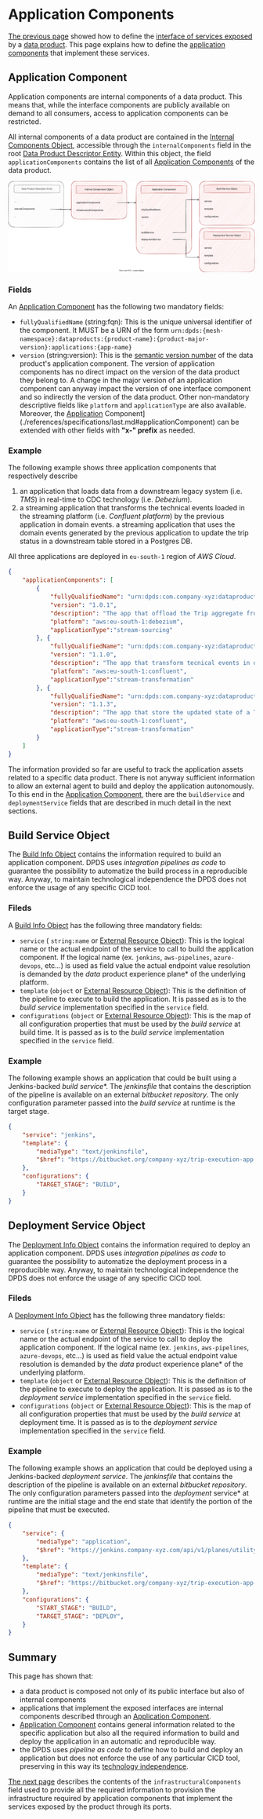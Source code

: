 # Application Components

[The previous page](./interface.md) showed how to define the [interface of services exposed](../concepts/README.md#interface-components) by a [data product](../concepts/README.md#data-product). This page explains how to define the [application components](../concepts/README.md#application-components) that implement these services.

## Application Component
Application components are internal components of a data product. This means that, while the interface components are publicly available on demand to all consumers, access to application components can be restricted. 

All internal components of a data product are contained in the [Internal Components Object](../references/specifications/last.md#internalComponentsObject), accessible through the `internalComponents` field in the root [Data Product Descriptor Entity](../references/specifications/last.md#data-product-descriptor-entity). Within this object, the field `applicationComponents` contains the list of all [Application Components](../references/specifications/last.md#applicationComponent) of the data product.

![open-data-mesh descriptor components](../images/dpds-application-components.svg)

### Fields
An [Application Component](./references/specifications/last.md#applicationComponent) has the following two mandatory fields:

- `fullyQualifiedName` (string:fqn): This is the unique universal identifier of the component. It MUST be a URN of the form `urn:dpds:{mesh-namespace}:dataproducts:{product-name}:{product-major-version}:applications:{app-name}`
- `version` (string:version): This is the <a href="https://semver.org/spec/v2.0.0.html" target="_blank">semantic version number</a> of the data product's application component. The version of application components has no direct impact on the version of the data product they belong to. A change in the major version of an application component can anyway impact the version of one interface component and so indirectly the version of the data product.
Other non-mandatory descriptive fields like `platform` and `applicationType` are also available. Moreover, the [Application](./references/specifications/last.md#applicationComponent) Component](./references/specifications/last.md#applicationComponent) can be extended with other fields with **"x-" prefix** as needed.

### Example
The following example shows three application components that respectively describe 
1. an application that loads data from a downstream legacy system (i.e. *TMS*)  in real-time to CDC technology (i.e. *Debezium*).
1. a streaming application that transforms the technical events loaded in the streaming platform (i.e. *Confluent platform*) by the previous application in domain events.
a streaming application that uses the domain events generated by the previous application to update the trip status in a downstream table stored in a Postgres DB.

All three applications are deployed in `eu-south-1` region of *AWS Cloud*.

```json
{
    "applicationComponents": [
        {
            "fullyQualifiedName": "urn:dpds:com.company-xyz:dataproducts:tripExecution:1:applications:cdcIngestion",
            "version": "1.0.1",
            "description": "The app that offload the Trip aggregate from  TMS using CDC",
            "platform": "aws:eu-south-1:debezium",
            "applicationType":"stream-sourcing"
        }, {
            "fullyQualifiedName": "urn:dpds:com.company-xyz:dataproducts:tripExecution:1:applications:eventProcessor",
            "version": "1.1.0",
            "description": "The app that transform tecnical events in domain events",
            "platform": "aws:eu-south-1:confluent",
            "applicationType":"stream-transformation"
        }, {
            "fullyQualifiedName": "urn:dpds:com.company-xyz:dataproducts:tripExecution:1:applications:dbSinkConnector",
            "version": "1.1.3",
            "description": "The app that store the updated state of a Trip in the target postgres db",
            "platform": "aws:eu-south-1:confluent",
            "applicationType":"stream-transformation"
        }
    ]
}
```

The information provided so far are useful to track the application assets related to a specific data product. There is not anyway sufficient information to allow an external agent to build and deploy the application autonomously. To this end in the [Application Component](./references/specifications/last.md#applicationComponent), there are the `buildService` and `deploymentService` fields that are described in much detail in the next sections.

## Build Service Object

The [Build Info Object](todo) contains the information required to build an application component. DPDS uses *integration pipelines as code* to guarantee the possibility to automatize the build process in a reproducible way. Anyway, to maintain technological independence the DPDS does not enforce the usage of any specific CICD tool.

### Fileds
A [Build Info Object](todo) has the following three mandatory fields:

- `service` ( `string:name` or [External Resource Object](#externalResourceObject)): This is the logical name or the actual endpoint of the service to call to build the application component. If the logical name (ex. `jenkins`, `aws-pipelines`, `azure-devops`, etc...) is used as field value the actual endpoint value resolution is demanded by the _data_ product experience plane* of the underlying platform.
- `template` (`object` or [External Resource Object](#externalResourceObject)):  This is the definition of the pipeline to execute to build the application. It is passed as is to the *build service* implementation specified in the `service` field.
- `configurations` (`object` or [External Resource Object](#externalResourceObject)): This is the map of all configuration properties that must be used by the *build service* at build time. It is passed as is to the *build service* implementation specified in the `service` field.

### Example
The following example shows an application that could be built using a Jenkins-backed _build service_*. The *jenkinsfile* that contains the description of the pipeline is available on an external *bitbucket repository*. The only configuration parameter passed into the *build service* at runtime is the target stage.

```json
{
    "service": "jenkins",
    "template": {
        "mediaType": "text/jenkinsfile",
        "$href": "https://bitbucket.org/company-xyz/trip-execution-app-sourcing/src/master/jenkinsfile"
    },
    "configurations": {
        "TARGET_STAGE": "BUILD",
    }
}
```

## Deployment Service Object
The [Deployment Info Object](todo) contains the information required to deploy an application component. DPDS uses *integration pipelines as code* to guarantee the possibility to automatize the deployment process in a reproducible way. Anyway, to maintain technological independence the DPDS does not enforce the usage of any specific CICD tool.

### Fileds
A [Deployment Info Object](todo) has the following three mandatory fields:

- `service` ( `string:name` or [External Resource Object](#externalResourceObject)): This is the logical name or the actual endpoint of the service to call to deploy the application component. If the logical name (ex. `jenkins`, `aws-pipelines`, `azure-devops`, etc...) is used as field value the actual endpoint value resolution is demanded by the _data_ product experience plane* of the underlying platform.
- `template` (`object` or [External Resource Object](#externalResourceObject)):  This is the definition of the pipeline to execute to deploy the application. It is passed as is to the *deployment service* implementation specified in the `service` field.
- `configurations` (`object` or [External Resource Object](#externalResourceObject)): This is the map of all configuration properties that must be used by the *build service* at deployment time. It is passed as is to the *deployment service* implementation specified in the `service` field.

### Example
The following example shows an application that could be deployed using a Jenkins-backed *deployment service*. The *jenkinsfile* that contains the description of the pipeline is available on an external *bitbucket repository*. The only configuration parameters passed into the _deployment_ service* at runtime are the initial stage and the end state that identify the portion of the pipeline that must be executed.

```json
{
    "service": {
        "mediaType": "application",
        "$href": "https://jenkins.company-xyz.com/api/v1/planes/utility/integration-services/builds"
    },
    "template": {
        "mediaType": "text/jenkinsfile",
        "$href": "https://bitbucket.org/company-xyz/trip-execution-app-sourcing/src/master/jenkinsfile"
    },
    "configurations": {
        "START_STAGE": "BUILD",
        "TARGET_STAGE": "DEPLOY",
    }
}
```

## Summary
This page has shown that:

- a data product is composed not only of its public interface but also of internal components
- applications that implement the exposed interfaces are internal components described through an [Application Component](./references/specifications/last.md#applicationComponent).
- [Application Component](./references/specifications/last.md#applicationComponent) contains general information related to the specific application but also all the required information to build and deploy the application in an automatic and reproducible way.
- the DPDS uses *pipeline as code* to define how to build and deploy an application but does not enforce the use of any particular CICD tool, preserving in this way its [technology independence](../../overview/README.md#principles).

[The next page](./infrastructure.md) describes the contents of the `infrastructuralComponents` field used to provide all the required information to provision the infrastructure required by application components that implement the services exposed by the product through its ports.
